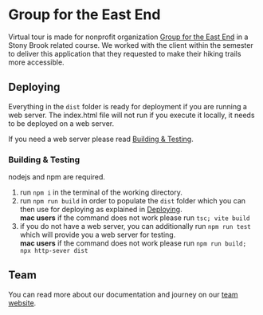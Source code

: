 # Group for the East End
Virtual tour is made for nonprofit organization [Group for the East End](https://www.groupfortheeastend.org/) in a Stony Brook related course. We worked with the client within the semester to deliver this application that they requested to make their hiking trails more accessible.

## Deploying
Everything in the `dist` folder is ready for deployment if you are running a web server. The index.html file will not run if you execute it locally, it needs to be deployed on a web server.

If you need a web server please read [Building & Testing](#Building&Testing).

### Building & Testing
nodejs and npm are required.
1. run `npm i` in the terminal of the working directory.
2. run `npm run build` in order to populate the `dist` folder which you can then use for deploying as explained in [Deploying](#Deploying).
<br> __mac users__ if the command does not work please run `tsc; vite build`
4. if you do not have a web server, you can additionally run `npm run test` which will provide you a web server for testing.
<br> __mac users__ if the command does not work please run `npm run build; npx http-sever dist`

## Team
You can read more about our documentation and journey on our [team website](https://you.stonybrook.edu/339eastend/).


